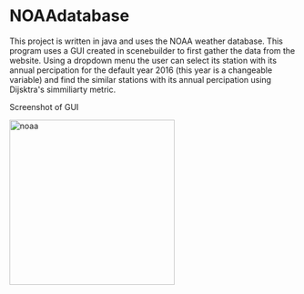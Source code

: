 # NOAAdatabase

This project is written in java and uses the NOAA weather database. This program uses a GUI created in scenebuilder to 
first gather the data from the website. Using a dropdown menu the user can select its station with its annual percipation 
for the default year 2016 (this year is a changeable variable) and find the similar stations with its annual percipation 
using Dijsktra's simmiliarty metric. 

Screenshot of GUI

<img width="290" alt="noaa" src="https://user-images.githubusercontent.com/22084916/34393957-3c53672e-eb24-11e7-81d6-5bb0ae712d52.png">

